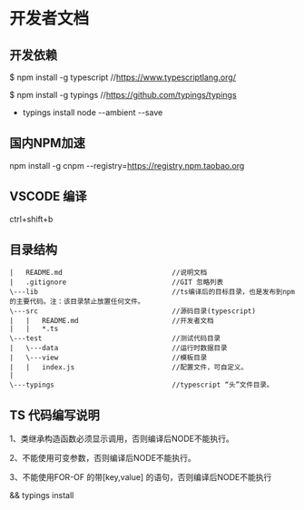 # 开发者文档

## 开发依赖
$ npm install -g typescript //https://www.typescriptlang.org/

$ npm install -g typings //https://github.com/typings/typings
- typings install node --ambient --save

## 国内NPM加速
npm install -g cnpm --registry=https://registry.npm.taobao.org

## VSCODE 编译
ctrl+shift+b 

## 目录结构

	|	README.md							//说明文档
	|	.gitignore							//GIT 忽略列表
	\---lib									//ts编译后的目标目录，也是发布到npm的主要代码。注：该目录禁止放置任何文件。
	\---src									//源码目录(typescript)
	|	|	README.md                       //开发者文档
	|	|	*.ts
	\---test								//测试代码目录
	|	\---data							//运行时数据目录
	|	\---view							//模板目录
	|	|	index.js						//配置文件，可自定义。
	|		
	\---typings								//typescript “头”文件目录。

## TS 代码编写说明

1、类继承构造函数必须显示调用，否则编译后NODE不能执行。

2、不能使用可变参数，否则编译后NODE不能执行。

3、不能使用FOR-OF 的带[key,value] 的语句，否则编译后NODE不能执行



&& typings install 